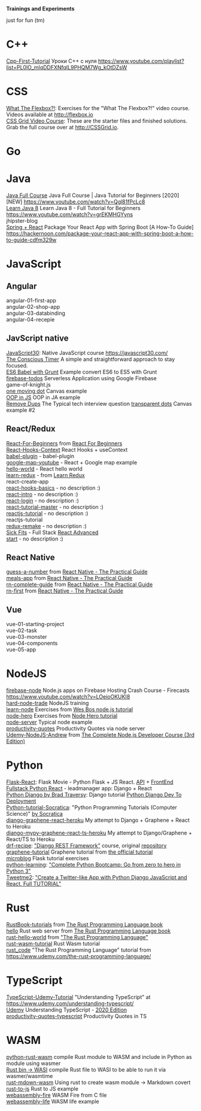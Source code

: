 **Trainings and Experiments**

just for fun (tm)



# C++

[Cpp-First-Tutorial](https://github.com/e1r0nd/tranings-and-experiments/tree/master/Cpp/Cpp-First-Tutorial) Уроки C++ с нуля
https://www.youtube.com/playlist?list=PL0lO_mIqDDFXNfqIL9PHQM7Wg_kOtDZsW

# CSS

[What The Flexbox?!](https://github.com/e1r0nd/tranings-and-experiments/tree/master/CSS/Flexbox-training): Exercises for the "What The Flexbox?!" video course. Videos available at http://flexbox.io
<br>
[CSS Grid Video Course](https://github.com/e1r0nd/tranings-and-experiments/tree/master/CSS/grid-css): These are the starter files and finished solutions. Grab the full course over at http://CSSGrid.io.

# Go
# Java

[Java Full Course](https://github.com/e1r0nd/tranings-and-experiments/tree/master/Java/java-se-beginner-course) Java Full Course | Java Tutorial for Beginners [2020] [NEW] https://www.youtube.com/watch?v=Qgl81fPcLc8<br>
[Learn Java 8](https://github.com/e1r0nd/tranings-and-experiments/tree/master/Java/java8-beginner-course) Learn Java 8 - Full Tutorial for Beginners https://www.youtube.com/watch?v=grEKMHGYyns<br>
jhipster-blog<br>
[Spring + React](https://github.com/e1r0nd/tranings-and-experiments/tree/master/Java/spring-react) Package Your React App with Spring Boot [A How-To Guide] https://hackernoon.com/package-your-react-app-with-spring-boot-a-how-to-guide-cdfm329w

# JavaScript

## Angular
angular-01-first-app<br>
angular-02-shop-app<br>
angular-03-databinding<br>
angular-04-recepie<br>
## JavScript native

[JavaScript30](https://github.com/e1r0nd/tranings-and-experiments/tree/master/JavaScript/JavaScript30): Native JavaScript course https://javascript30.com/
<br>
[The Conscious Timer](https://github.com/e1r0nd/tranings-and-experiments/tree/master/JavaScript/c-timer) A simple and straightforward approach to stay focused.<br>
[ES6 Babel with Grunt](https://github.com/e1r0nd/tranings-and-experiments/tree/master/JavaScript/es6-babel-grunt) Example convert ES6 to ES5 with Grunt<br>
[firebase-todos](https://github.com/e1r0nd/tranings-and-experiments/tree/master/JavaScript/firebase-todos) Serverless Application using Google Firebase<br>
game-of-knight.js<br>
[one moving dot](https://github.com/e1r0nd/tranings-and-experiments/tree/master/JavaScript/one%20moving%20dot) Canvas example<br>
[OOP in JS](https://github.com/e1r0nd/tranings-and-experiments/tree/master/JavaScript/oop) OOP in JA example<br>
[Remove Dups](https://github.com/e1r0nd/tranings-and-experiments/tree/master/JavaScript/removeDups.js) The Typical tech interview question
[transparent dots](https://github.com/e1r0nd/tranings-and-experiments/tree/master/JavaScript/transparent%20dots) Canvas example #2<br>


## React/Redux

[React-For-Beginners](https://github.com/e1r0nd/tranings-and-experiments/tree/master/React-Redux/React-For-Beginners) from [React For Beginners](https://reactforbeginners.com/)<br>
[React-Hooks-Context](https://github.com/e1r0nd/tranings-and-experiments/tree/master/React-Redux/React-Hooks-Context) React Hooks + useContext<br>
[babel-plugin](https://github.com/e1r0nd/tranings-and-experiments/tree/master/React-Redux/babel-plugin) - babel-plugin<br>
[google-map-youtube](https://github.com/e1r0nd/tranings-and-experiments/tree/master/React-Redux/google-map-youtube) - React + Google map example<br>
[hello-world](https://github.com/e1r0nd/tranings-and-experiments/tree/master/React-Redux/hello-world) - React hello world<br>
[learn-redux](https://github.com/e1r0nd/tranings-and-experiments/tree/master/React-Redux/learn-redux) - from [Learn Redux](https://learnredux.com/)<br>
react-create-app<br>
[react-hooks-basics](https://github.com/e1r0nd/tranings-and-experiments/tree/master/React-Redux/react-hooks-basics) - no description :)<br>
[react-intro](https://github.com/e1r0nd/tranings-and-experiments/tree/master/React-Redux/react-intro) - no description :)<br>
[react-login](https://github.com/e1r0nd/tranings-and-experiments/tree/master/React-Redux/react-login) - no description :)<br>
[react-tutorial-master](https://github.com/e1r0nd/tranings-and-experiments/tree/master/React-Redux/react-tutorial-master) - no description :)<br>
[reactjs-tutorial](https://github.com/e1r0nd/tranings-and-experiments/tree/master/React-Redux/reactjs-tutorial) - no description :)<br>
reactjs-tutorial<br>
[redux-remake](https://github.com/e1r0nd/tranings-and-experiments/tree/master/React-Redux/redux-remake) - no description :)<br>
[Sick Fits](https://github.com/e1r0nd/tranings-and-experiments/tree/master/React-Redux/sick-fits--wesbos-advanced-react) - Full Stack [React Advanced](https://advancedreact.com/)<br>
[start](https://github.com/e1r0nd/tranings-and-experiments/tree/master/React-Redux/start) - no description :)<br>

## React Native

[guess-a-number](https://github.com/e1r0nd/tranings-and-experiments/tree/master/ReactNative/guess-a-number) from [React Native - The Practical Guide](https://www.udemy.com/course/react-native-the-practical-guide/)<br>
[meals-app](https://github.com/e1r0nd/tranings-and-experiments/tree/master/ReactNative/meals-app) from [React Native - The Practical Guide](https://www.udemy.com/course/react-native-the-practical-guide/)<br>
[rn-complete-guide](https://github.com/e1r0nd/tranings-and-experiments/tree/master/ReactNative/rn-complete-guide) from [React Native - The Practical Guide](https://www.udemy.com/course/react-native-the-practical-guide/)<br>
[rn-first](https://github.com/e1r0nd/tranings-and-experiments/tree/master/ReactNative/rn-first) from [React Native - The Practical Guide](https://www.udemy.com/course/react-native-the-practical-guide/)<br>

## Vue
vue-01-starting-project<br>
vue-02-task<br>
vue-03-monster<br>
vue-04-components<br>
vue-05-app<br>

# NodeJS

[firebase-node](https://github.com/e1r0nd/tranings-and-experiments/tree/master/NodeJS/firebase-node) Node.js apps on Firebase Hosting Crash Course - Firecasts https://www.youtube.com/watch?v=LOeioOKUKI8<br>
[hard-node-trade](https://github.com/e1r0nd/tranings-and-experiments/tree/master/NodeJS/hard-node-trade) NodeJS training<br>
[learn-node](https://github.com/e1r0nd/tranings-and-experiments/tree/master/NodeJS/learn-node) Exercises from [Wes Bos node.js tutorial](https://learnnode.com/)<br>
[node-hero](https://github.com/e1r0nd/tranings-and-experiments/tree/master/NodeJS/node-hero) Exercises from [Node Hero tutorial](https://github.com/devSchacht/translations/tree/master/node-hero)<br>
[node-server](https://github.com/e1r0nd/tranings-and-experiments/tree/master/NodeJS/node-server) Typical node example<br>
[productivity-quotes](https://github.com/e1r0nd/tranings-and-experiments/tree/master/NodeJS/productivity-quotes) Productivity Quotes via node server<br>
[Udemy-NodeJS-Andrew](https://github.com/e1r0nd/tranings-and-experiments/tree/master/NodeJS/Udemy-NodeJS-Andrew) from [The Complete Node.js Developer Course (3rd Edition)](https://www.udemy.com/course/the-complete-nodejs-developer-course-2/)

# Python

[Flask-React](https://github.com/e1r0nd/tranings-and-experiments/tree/master/Python/Flask-React): Flask Movie - Python Flask + JS React. [API](https://www.youtube.com/watch?v=Urx8Kj00zsI) + [FrontEnd](https://www.youtube.com/watch?v=06pWsB_hoD4)<br>
[Fullstack Python React](https://github.com/e1r0nd/tranings-and-experiments/tree/master/Python/Fullstack-Python-React) - leadmanager app: Django + React<br>
[Python Django by Brad Traversy](https://github.com/e1r0nd/tranings-and-experiments/tree/master/Python/Python-Django-Brad-Traversy): Django tutorial [Python Django Dev To Deployment](https://www.udemy.com/course/python-django-dev-to-deployment/l)<br>
[Python-tutorial-Socratica](https://github.com/e1r0nd/tranings-and-experiments/tree/master/Python/Python-tutorial-Socratica): "Python Programming Tutorials (Computer Science)" [by Socratica](https://www.youtube.com/playlist?list=PLi01XoE8jYohWFPpC17Z-wWhPOSuh8Er-)<br>
[django-graphene-react-heroku](https://github.com/e1r0nd/tranings-and-experiments/tree/master/Python/django-graphene-react-heroku) My attempt to Django + Graphene + React to Heroku<br>
[django-mypy-graphene-react-ts-heroku](https://github.com/e1r0nd/tranings-and-experiments/tree/master/Python/django-mypy-graphene-react-ts-heroku) My attempt to Django/Graphene + React/TS to Heroku<br>
[drf-recipe](https://github.com/e1r0nd/tranings-and-experiments/tree/master/Python/drf-recipe): ["Django REST Framework"](https://www.udemy.com/course/django-python-advanced/) course, original [repository](https://github.com/LondonAppDeveloper/recipe-app-api)<br>
[graphene-tutorial](https://github.com/e1r0nd/tranings-and-experiments/tree/master/Python/graphene-tutorial) Graphene tutorial from [the official tutorial](https://www.howtographql.com/graphql-python/0-introduction/)<br>
[microblog](https://github.com/e1r0nd/tranings-and-experiments/tree/master/Python/microblog) Flask tutorial exercises<br>
[python-learning](https://github.com/e1r0nd/tranings-and-experiments/tree/master/Python/python-learning): ["Complete Python Bootcamp: Go from zero to hero in Python 3"](https://www.udemy.com/complete-python-bootcamp/)<br>
[Tweetme2](https://github.com/e1r0nd/tranings-and-experiments/tree/master/Python/tweet2): ["Create a Twitter-like App with Python Django JavaScript and React. Full TUTORIAL"](https://www.youtube.com/watch?v=f1R_bykXHGE)


# Rust

[RustBook-tutorials](https://github.com/e1r0nd/tranings-and-experiments/tree/master/Rust/RustBook-tutorials) from [The Rust Programming Language book](https://doc.rust-lang.org/book/)<br>
[hello](https://github.com/e1r0nd/tranings-and-experiments/tree/master/Rust/hello) Rust web server from [The Rust Programming Language book](https://doc.rust-lang.org/book/)<br>
[rust-hello-world](https://github.com/e1r0nd/tranings-and-experiments/tree/master/Rust/rust-hello-world) from ["The Rust Programming Language"](https://www.udemy.com/rust-lang/)<br>
[rust-wasm-tutorial](https://github.com/e1r0nd/tranings-and-experiments/tree/master/Rust/rust-wasm-tutorial) Rust Wasm tutorial<br>
[rust_code](https://github.com/e1r0nd/tranings-and-experiments/tree/master/Rust/rust_code) "The Rust Programming Language" tutorial from https://www.udemy.com/the-rust-programming-language/

# TypeScript

[TypeScript-Udemy-Tutorial](https://github.com/e1r0nd/tranings-and-experiments/tree/master/TypeScript/TypeScript-Udemy-Tutorial) "Understanding TypeScript" at https://www.udemy.com/understanding-typescript/<br>
[Udemy](https://github.com/e1r0nd/tranings-and-experiments/tree/master/TypeScript/Udemy) Understanding TypeScript - [2020 Edition](https://www.udemy.com/course/understanding-typescript/)<br>
[productivity-quotes-typescript](https://github.com/e1r0nd/tranings-and-experiments/tree/master/TypeScript/productivity-quotes-typescript) Productivity Quotes in TS

# WASM

[python-rust-wasm](https://github.com/e1r0nd/tranings-and-experiments/tree/master/WASM/python-rust-wasm) compile Rust module to WASM and include in Python as module using wasmer<br>
[Rust bin -> WASI](https://github.com/e1r0nd/tranings-and-experiments/tree/master/WASM/rust-bin-wasi) compile Rust file to WASI to be able to run it via wasmer/wasmtime<br>
[rust-mdown-wasm](https://github.com/e1r0nd/tranings-and-experiments/tree/master/WASM/rust-mdown-wasm) Using rust to create wasm module -> Markdown covert
[rust-to-js](https://github.com/e1r0nd/tranings-and-experiments/tree/master/WASM/rust-to-js) Rust to JS example<br>
[webassembly-fire](https://github.com/e1r0nd/tranings-and-experiments/tree/master/WASM/webassembly-fire) WASM Fire from C file<br>
[webassembly-life](https://github.com/e1r0nd/tranings-and-experiments/tree/master/WASM/webassembly-life) WASM life example<br>

